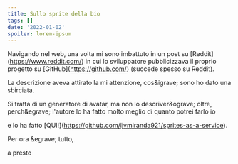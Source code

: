 ```yaml
---
title: Sullo sprite della bio
tags: []
date: '2022-01-02'
spoiler: lorem-ipsum
---
```

Navigando nel web, una volta mi sono imbattuto in un post su \[Reddit]\(https://www.reddit.com/) in cui lo sviluppatore  pubblicizzava il proprio progetto su \[GitHub]\(https://github.com/) (succede spesso su Reddit).

La descrizione aveva attirato la mi attenzione, cos\&igrave; sono ho dato una sbirciata.

Si tratta di un generatore di avatar, ma non lo descriver\&ograve; oltre, perch\&egrave; l'autore lo ha fatto molto meglio di quanto potrei farlo io

e lo ha fatto \[QUI!]\(https://github.com/ljvmiranda921/sprites-as-a-service).

Per ora \&egrave; tutto,

a presto
